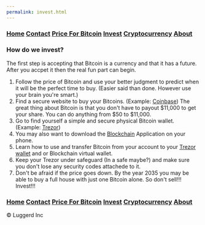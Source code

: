 ```yaml
---
permalink: invest.html
---
```


### [Home](index.md)  [Contact](contact.html) [Price For Bitcoin](gains.html) [Invest](invest.html)  [Cryptocurrency](cryptocurrency.html) [About](about.html)

### How do we invest?
The first step is accepting that Bitcoin is a currency and that it has a future.
After you accpet it then the real fun part can begin.
1. Follow the price of Bitcoin and use your better judgment to predict when it will be the perfect time to buy. (Easier said than done. However use your brain you're smart.)
2. Find a secure website to buy your Bitcoins. (Example: [Coinbase](https://www.coinbase.com)) The great thing about Bitcoin is that you don't have to payout $11,000 to get your share. You can do anything from $50 to $11,000.
3. Go to find yourself a simple and secure physical Bitcoin wallet. (Example: [Trezor](http://a.co/9hV2qrt))
4. You may also want to download the [Blockchain](https://blockchain.info/) Application on your phone.
5. Learn how to use and transfer Bitcoin from your account to your [Trezor wallet](https://youtu.be/So42CYoQi4k) and or Blockchain virtual wallet.
6. Keep your Trezor under safeguard (In a safe maybe?) and make sure you don't lose any security codes attachede to it.
7. Don't be afraid if the price goes down. By the year 2035 you may be able to buy a full house with just one Bitcoin alone. 
So don't sell!!! Invest!!!

### [Home](index.md)  [Contact](contact.html) [Price For Bitcoin](gains.html) [Invest](invest.html)  [Cryptocurrency](cryptocurrency.html) [About](about.html)
<div class="navbar-text pull-left">
    &copy; Luggerd Inc
    </div>
